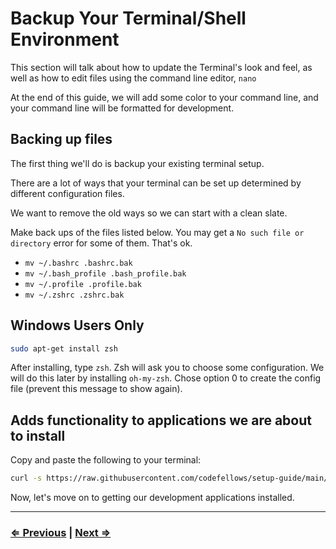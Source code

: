 # Backup Your Terminal/Shell Environment

This section will talk about how to update the Terminal's look and feel, as well as how to edit files using the command line editor, `nano`

At the end of this guide, we will add some color to your command line, and your command line will be formatted for development.

## Backing up files

The first thing we'll do is backup your existing terminal setup.

There are a lot of ways that your terminal can be set up determined by different configuration files.

We want to remove the old ways so we can start with a clean slate.

Make back ups of the files listed below. You may get a `No such file or directory` error for some of them. That's ok.

- `mv ~/.bashrc .bashrc.bak`
- `mv ~/.bash_profile .bash_profile.bak`
- `mv ~/.profile .profile.bak`
- `mv ~/.zshrc .zshrc.bak`

## Windows Users Only

```bash
sudo apt-get install zsh
```

After installing, type `zsh`. Zsh will ask you to choose some configuration. We will do this later by installing `oh-my-zsh`.  Chose option 0 to create the config file (prevent this message to show again).

## Adds functionality to applications we are about to install

Copy and paste the following to your terminal:

```bash
curl -s https://raw.githubusercontent.com/codefellows/setup-guide/main/configs/update_zshrc.sh | bash
```

Now, let's move on to getting our development applications installed.

---

### [⇐ Previous](./README.md) | [Next ⇒](./2-apt.md)
